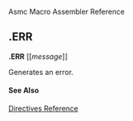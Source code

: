 Asmc Macro Assembler Reference

## .ERR

**.ERR** [[_message_]]

Generates an error.

#### See Also

[Directives Reference](readme.md)
